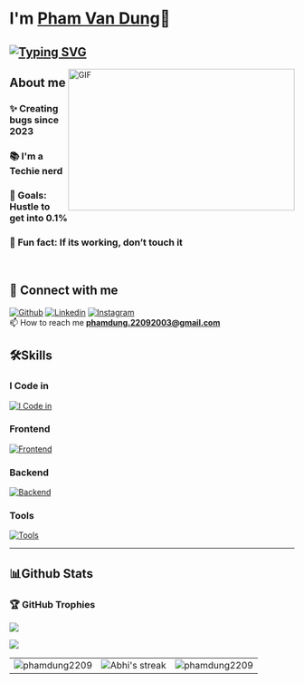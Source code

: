 # I'm [Pham Van Dung](https://github.com/phamdung2209)👋

## [![Typing SVG](https://readme-typing-svg.demolab.com?font=Fira+Code&pause=1000&width=435&lines=I'm+a+Full+Stack+Web+Developer;I'm+a+Techie+Nerd)](https://git.io/typing-svg)



<img align="right" height="250" width="400" alt="GIF" src="https://firebasestorage.googleapis.com/v0/b/storage-2a9f1.appspot.com/o/github-readme-img%2Fgiphy.gif?alt=media&token=e92f9416-8187-4ffa-a38c-47842be32451"/>

## About me
### ✨ Creating bugs since 2023
### 📚 I'm a Techie nerd
### 🎯 Goals: Hustle to get into 0.1%
### 🎲 Fun fact: If its working, don’t touch it

<br>

## 🚀 Connect with me
[![Github](https://skillicons.dev/icons?i=github)](https://github.com/phamdung2209)
[![Linkedin](https://skillicons.dev/icons?i=linkedin)](https://www.linkedin.com/in/phamdung2209/)
[![Instagram](https://skillicons.dev/icons?i=instagram)](https://www.instagram.com/phamdung.22092003)
<br>
📫 How to reach me **phamdung.22092003@gmail.com**

## 🛠️Skills
### I Code in

[![I Code in](https://skillicons.dev/icons?i=js,ts,php,cs,java)](https://github.com/phamdung2209)


### Frontend
[![Frontend](https://skillicons.dev/icons?i=html,css,bootstrap,tailwind,js,ts,react,nextjs)](https://github.com/phamdung2209)

### Backend
[![Backend](https://skillicons.dev/icons?i=laravel,mysql,mongodb,express,nodejs,linux,aws,gcp)](https://github.com/phamdung2209)

### Tools
[![Tools](https://skillicons.dev/icons?i=git,github,linux,docker,vscode,idea)](https://github.com/phamdung2209)

<hr>

## 📊Github Stats

<table>
  <tr>
    <td><img align="center" src="https://github-readme-stats.vercel.app/api?username=phamdung2209&show_icons=true&locale=en&theme=radical" alt="phamdung2209" /></td>
    <td><img align= "center" alt="Abhi's streak" src="https://github-readme-streak-stats.herokuapp.com/?user=phamdung2209&theme=radical"/></td>
    <td><img align="center" src="https://github-readme-stats.vercel.app/api/top-langs?username=phamdung2209&langs_count=10&show_icons=true&locale=en&theme=radical" alt="phamdung2209" /></td>
     
  </tr>


### 🏆 GitHub Trophies

![](https://github-profile-trophy.vercel.app/?username=phamdung2209&theme=radical&no-frame=false&no-bg=false&margin-w=4)

![](https://i.imgur.com/waxVImv.png)

<!-- 

<h2 align="center">
<img src="https://firebasestorage.googleapis.com/v0/b/storage-2a9f1.appspot.com/o/github-readme-img%2Fparty-parrot.gif?alt=media&token=27a30ea7-24f3-46db-97bd-69351d5411ea" width="31" height="31"/>
<img src="https://firebasestorage.googleapis.com/v0/b/storage-2a9f1.appspot.com/o/github-readme-img%2Fparty-parrot.gif?alt=media&token=27a30ea7-24f3-46db-97bd-69351d5411ea" width="31" height="31"/>
<img src="https://firebasestorage.googleapis.com/v0/b/storage-2a9f1.appspot.com/o/github-readme-img%2Fparty-parrot.gif?alt=media&token=27a30ea7-24f3-46db-97bd-69351d5411ea" width="31" height="31"/>
<img src="https://komarev.com/ghpvc/?username=phamdung2209&&style=round-square" align="center" />
<img src="https://firebasestorage.googleapis.com/v0/b/storage-2a9f1.appspot.com/o/github-readme-img%2Fparty-parrot-2.gif?alt=media&token=4d7be19e-492c-4f18-9ea2-3773989b2721" width="31" height="31"/>
<img src="https://firebasestorage.googleapis.com/v0/b/storage-2a9f1.appspot.com/o/github-readme-img%2Fparty-parrot-2.gif?alt=media&token=4d7be19e-492c-4f18-9ea2-3773989b2721" width="31" height="31"/>
<img src="https://firebasestorage.googleapis.com/v0/b/storage-2a9f1.appspot.com/o/github-readme-img%2Fparty-parrot-2.gif?alt=media&token=4d7be19e-492c-4f18-9ea2-3773989b2721" width="31" height="31"/>
</h2>


## 🏆 GitHub Trophies
![](https://github-profile-trophy.vercel.app/?username=phamdung2209&theme=dracula&no-frame=false&no-bg=false&margin-w=4) 

[![@Abhi's Holopin board](https://holopin.me/phamdung2209)](https://holopin.io/@keshavop)

-->

